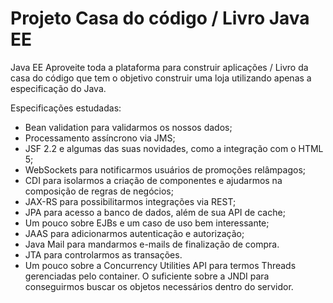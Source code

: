 # Projeto Casa do código / Livro Java EE
Java EE Aproveite toda a plataforma para construir aplicações / Livro da casa do código que tem o objetivo construir uma loja utilizando apenas a especificação do Java.

Especificações estudadas:

- Bean validation para validarmos os nossos dados;
- Processamento assíncrono via JMS;
- JSF 2.2 e algumas das suas novidades, como a integração com o HTML 5;
- WebSockets para notificarmos usuários de promoções relâmpagos;
- CDI para isolarmos a criação de componentes e ajudarmos na composição de regras de negócios;
- JAX-RS para possibilitarmos integrações via REST;
- JPA para acesso a banco de dados, além de sua API de cache;
- Um pouco sobre EJBs e um caso de uso bem interessante;
- JAAS para adicionarmos autenticação e autorização;
- Java Mail para mandarmos e-mails de finalização de compra.
- JTA para controlarmos as transações.
- Um pouco sobre a Concurrency Utilities API para termos Threads gerenciadas pelo container. O suficiente sobre a JNDI para conseguirmos buscar os objetos necessários dentro do servidor.
